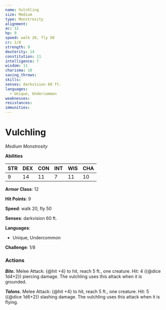 ```yaml
---
name: Vulchling
size: Medium
type: Monstrosity
alignment: 
ac: 12
hp: 9
speed: walk 20, fly 50
cr: 1/8
strength: 9
dexterity: 14
constitution: 11
intelligence: 7
wisdom: 11
charisma: 10
saving_throws:
skills:
senses: darkvision 60 ft.
languages:
  - Unique, Undercommon
weaknesses:
resistances:
immunities:
---
```


# Vulchling

*Medium Monstrosity*

**Abilities**

| STR | DEX | CON | INT | WIS | CHA |
| --- | --- | --- | --- | --- | --- |
| 9 | 14 | 11 | 7 | 11 | 10 |

**Armor Class**: 12

**Hit Points**: 9

**Speed**: walk 20, fly 50

**Senses**: darkvision 60 ft.

**Languages**:
  - Unique, Undercommon

**Challenge**: 1/8

### Actions
***Bite.*** Melee Attack: {@hit +4} to hit, reach 5 ft., one creature. Hit: 4 ({@dice 1d4+2}) piercing damage. The vulchling uses this attack when it is grounded.

***Talons.*** Melee Attack: {@hit +4} to hit, reach 5 ft., one creature. Hit: 5 ({@dice 1d6+2}) slashing damage. The vulchling uses this attack when it is flying.

